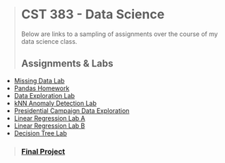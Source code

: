 ﻿> # CST 383 - Data Science
> Below are links to a sampling of assignments over the course of my data science class. 
> ## Assignments & Labs
- [Missing Data Lab](https://colab.research.google.com/drive/1BL0yPpruXy-H4C-IZwsr8sSV-S7-uaNi#scrollTo=RihQlz22oZKx)
- [Pandas Homework](https://colab.research.google.com/drive/1KSRiIZx_sknj4k0NW8DElJIXfb2wfQVK?usp=sharing)
- [Data Exploration Lab](https://colab.research.google.com/drive/1t6K0awED5LkNB2SA5n_KGR5plwWuY8qL?usp=sharing)
- [kNN Anomaly Detection Lab](https://colab.research.google.com/drive/1w-oGYn9F2g6pJyjOkc1myPW-uAU2KB0i?usp=sharing)
- [Presidential Campaign Data Exploration](https://colab.research.google.com/drive/1xNvPme_aXaOo4yl-yNoeYduC1WhH-4QG?usp=sharing)
- [Linear Regression Lab A](https://colab.research.google.com/drive/1psjFpo3IFaVVcmbFZ9wfJWtDfE9QQvVw?usp=sharing)
- [Linear Regression Lab B](https://colab.research.google.com/drive/1psjFpo3IFaVVcmbFZ9wfJWtDfE9QQvVw?usp=sharing)
- [Decision Tree Lab](https://colab.research.google.com/drive/1hL54t7DN7pZdM-OSsN3a5XlQT_qIKP6R?usp=sharing)
>### [Final Project](https://colab.research.google.com/drive/1G3xz9U9oJVyryNwbvmZI4ZfkC5c6AC7I?usp=sharing)
